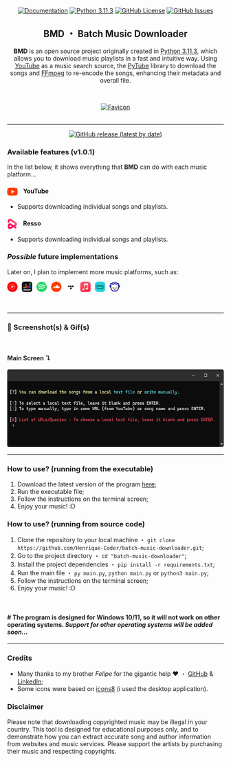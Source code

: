<p align='center'>
    <a href='https://github.com/Henrique-Coder/batch-music-downloader/blob/main/README.md'>
        <img src='https://img.shields.io/badge/DOCS-soon...-lightgray?style=for-the-badge' alt='Documentation'></a>
    <a href='https://www.python.org/downloads/release/python-3113/'>
        <img src='https://img.shields.io/badge/Python-3.11.3-blue?style=for-the-badge&logo=python' alt='Python 3.11.3'></a>
    <a href='https://opensource.org/license/mit/'>
        <img src='https://img.shields.io/github/license/Henrique-Coder/batch-music-downloader?style=for-the-badge&logo=github&color=blue' alt='GitHub License'></a>
    <a href='https://github.com/Henrique-Coder/batch-music-downloader/issues'>
        <img src='https://img.shields.io/github/issues/Henrique-Coder/batch-music-downloader?style=for-the-badge&logo=github&color=blue' alt='GitHub Issues'></a>


<center>

## BMD ・ Batch Music Downloader
</center>

 <center>

**BMD** is an open source project originally created in [Python 3.11.3](https://www.python.org/downloads/release/python-3113/), which allows you to download music playlists in a fast and intuitive way. Using [YouTube](https://www.youtube.com/) as a music search source, the [PyTube](https://pytube.io/en/latest/) library to download the songs and [FFmpeg](https://ffmpeg.org/) to re-encode the songs, enhancing their metadata and overall file.
</center>


<br>
<p align='center'>
    <a href='https://github.com/Henrique-Coder/batch-music-downloader'>
        <img src='favicon.ico' width='72' height='72' alt='Favicon'></a>
<br><br>


---
<p align='center'>
  <a href='https://github.com/Henrique-Coder/batch-music-downloader/releases/latest'>
    <img src='https://img.shields.io/github/v/release/Henrique-Coder/batch-music-downloader?color=red&style=for-the-badge' alt='GitHub release (latest by date)'></a><p>

### Available features (v1.0.1)
In the list below, it shows everything that **BMD** can do with each music platform...

#### <img align="left" width="24" height="24" src=".github/music_platforms/youtube.png" alt="YouTube">ㅤYouTube
- Supports downloading individual songs and playlists.

#### <img align="left" width="24" height="24" src=".github/music_platforms/resso.png" alt="Spotify">ㅤResso
- Supports downloading individual songs and playlists.

### _Possible_ future implementations
Later on, I plan to implement more music platforms, such as:

<p align='left'>
    <img src=".github/music_platforms/youtube_music.png" alt="YouTube Music" style="display:inline-block; width:24px; height:24px; margin-right: 6px;">
    <img src=".github/music_platforms/deezer.png" alt="Deezer" style="display:inline-block; width:24px; height:24px; margin-right: 6px;">
    <img src=".github/music_platforms/spotify.png" alt="Spotify" style="display:inline-block; width:24px; height:24px; margin-right: 6px;">
    <img src=".github/music_platforms/soundcloud.png" alt="Soundcloud" style="display:inline-block; width:24px; height:24px; margin-right: 6px;">
    <img src=".github/music_platforms/tidal.png" alt="Tidal" style="display:inline-block; width:24px; height:24px; margin-right: 6px;">
    <img src=".github/music_platforms/apple_music.png" alt="Apple Music" style="display:inline-block; width:24px; height:24px; margin-right: 6px;">
    <img src=".github/music_platforms/amazon_music.png" alt="Amazon Music" style="display:inline-block; width:24px; height:24px; margin-right: 6px;">
    <img src=".github/music_platforms/napster.png" alt="Napster" style="display:inline-block; width:24px; height:24px; margin-right: 6px;">
</p>
<br>

---
### 📸 Screenshot(s) & Gif(s)
<br>

#### Main Screen ↴
<p align='left'>
  <img src='.github/media_content/main_screen.png' alt='Main Screen' width="560" height="180"></p>

---
### How to use? (running from the executable)
1. Download the latest version of the program [here](https://github.com/Henrique-Coder/batch-music-downloader/releases);
2. Run the executable file;
3. Follow the instructions on the terminal screen;
4. Enjoy your music! :D

### How to use? (running from source code)
1. Clone the repository to your local machine ・ `git clone https://github.com/Henrique-Coder/batch-music-downloader.git`;
2. Go to the project directory ・ `cd "batch-music-downloader"`;
3. Install the project dependencies ・ `pip install -r requirements.txt`;
4. Run the main file ・ `py main.py`, `python main.py` or `python3 main.py`;
5. Follow the instructions on the terminal screen;
6. Enjoy your music! :D

<br>

#### **# The program is designed for Windows 10/11, so it will not work on other operating systems. _Support for other operating systems will be added soon..._**

---
### Credits
- Many thanks to my brother _Felipe_ for the gigantic help ❤️ ・ [GitHub](https://github.com/cidadedolag) & [LinkedIn](https://www.linkedin.com/in/cidadedolag/);
- Some icons were based on [icons8](https://icons8.com/icons) (i used the desktop application).

### Disclaimer
Please note that downloading copyrighted music may be illegal in your country. This tool is designed for educational purposes only, and to demonstrate how you can extract accurate song and author information from websites and music services. Please support the artists by purchasing their music and respecting copyrights.
